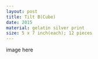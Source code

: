 ```yaml
---
layout: post
title: Tilt B(Cube)
date: 2015
material: gelatin silver print
size: 5 x 7 inch(each); 12 pieces
---
```


image here
